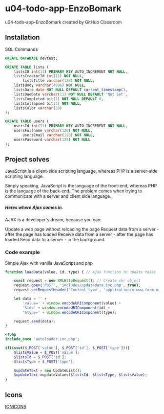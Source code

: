 # u04-todo-app-EnzoBomark
u04-todo-app-EnzoBomark created by GitHub Classroom

## Installation

SQL Commands

```sql
CREATE DATABASE devtest;

CREATE TABLE lists (
	listsID int(11) PRIMARY KEY AUTO_INCREMENT NOT NULL,
	listsCreatorId int(11) NOT NULL,
        listsTitle varchar(128) NOT NULL,
	listsBody varchar(4096) NOT NULL,
	listsDate date NOT NULL DEFAULT current_timestamp(),
	listsDueDate varchar(11) NOT NULL DEFAULT 'Not Set',
	listsCompleted bit(1) NOT NULL DEFAULT 0,
	listsCollapsed bit(1) NOT NULL,
	listsColor varchar(20)
);

CREATE TABLE users (
	usersId int(11) PRIMARY KEY AUTO_INCREMENT NOT NULL,
	usersFullname varchar(128) NOT NULL,
        usersEmail varchar(128) NOT NULL,
	usersPassword varchar(128) NOT NULL
);
```

## Project solves 

JavaScript is a client-side scripting language,
whereas PHP is a server-side scripting language. 

Simply speaking, JavaScript is the language of the front-end, 
whereas PHP is the language of the back-end.
The problem comes when trying to communicate with a server and client side language.

##### Heres where Ajax comes in.
AJAX is a developer's dream, because you can:

Update a web page without reloading the page
Request data from a server - after the page has loaded
Receive data from a server - after the page has loaded
Send data to a server - in the background.
### Code example

Simple Ajax with vanilla JavaScript and php

```JavaScript
function loadData(value, id, type) { // Ajax function to update tasks

    const request = new XMLHttpRequest(); // Create xhr object
    request.open('POST', 'includes/updatedata.inc.php', true);
    request.setRequestHeader('Content-type', 'application/x-www-form-urlencoded');

    let data = '' +
        'value=' + window.encodeURIComponent(value) +
        '&id=' + window.encodeURIComponent(id) +
        '&type=' + window.encodeURIComponent(type);

    request.send(data);
}
```

```php
<?php 
include_once 'autoloader.inc.php';

if(isset($_POST['value'], $_POST['id'], $_POST['type'])){
    $listsValue = $_POST['value'];
    $listsId = $_POST['id'];
    $listsType = $_POST['type'];

    $updateText = new UpdateList();
    $updateText->updateValues($listsId, $listsType, $listsValue);
}

```

## Icons 

[IONICONS](https://ionicons.com/)



